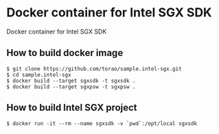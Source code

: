 # Docker container for Intel SGX SDK

Docker container for Intel SGX SDK

## How to build docker image

```
$ git clone https://github.com/torao/sample.intel-sgx.git
$ cd sample.intel-sgx
$ docker build --target sgxsdk -t sgxsdk .
$ docker build --target sgxpsw -t sgxpsw .
```

## How to build Intel SGX project

```
$ docker run -it --rm --name sgxsdk -v `pwd`:/opt/local sgxsdk
```
